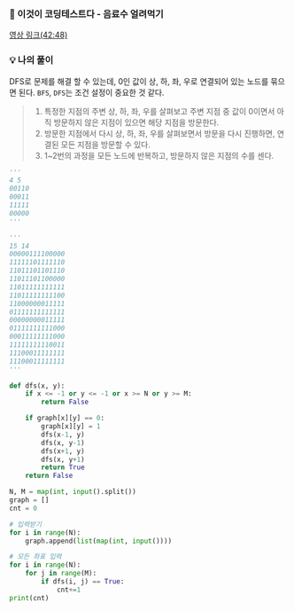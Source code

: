 ### 📌 이것이 코딩테스트다 - 음료수 얼려먹기
<a href='https://www.youtube.com/watch?v=7C9RgOcvkvo&t=2497s'>영상 링크(42:48)</a>

### 💡 나의 풀이
DFS로 문제를 해결 할 수 있는데, 0인 값이 상, 하, 좌, 우로 연결되어 있는 노드를 묶으면 된다.
`BFS`, `DFS`는 조건 설정이 중요한 것 같다.

>1. 특정한 지점의 주변 상, 하, 좌, 우를 살펴보고 주변 지점 중 값이 0이면서 아직 방문하지 않은 지점이 있으면 해당 지점을 방문한다.
>2. 방문한 지점에서 다시 상, 하, 좌, 우를 살펴보면서 방문을 다시 진행하면, 연결된 모든 지점을 방문할 수 있다.
>3. 1~2번의 과정을 모든 노드에 반복하고, 방문하지 않은 지점의 수를 센다.

```python
'''
4 5
00110
00011
11111
00000
'''

'''
15 14
00000111100000
11111101111110
11011101101110
11011101100000
11011111111111
11011111111100
11000000011111
01111111111111
00000000011111
01111111111000
00011111111000
11111111110011
11100011111111
11100011111111
'''

def dfs(x, y):
    if x <= -1 or y <= -1 or x >= N or y >= M:
        return False

    if graph[x][y] == 0:
        graph[x][y] = 1
        dfs(x-1, y)
        dfs(x, y-1)
        dfs(x+1, y)
        dfs(x, y+1)
        return True
    return False

N, M = map(int, input().split())
graph = []
cnt = 0

# 입력받기
for i in range(N):
    graph.append(list(map(int, input())))

# 모든 좌표 입력
for i in range(N):
    for j in range(M):
        if dfs(i, j) == True:
            cnt+=1
print(cnt)
```
